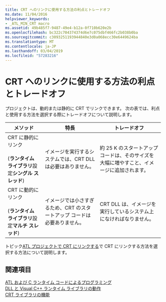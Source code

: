 ```yaml
---
title: CRT へのリンクに使用する方法の利点とトレードオフ
ms.date: 11/04/2016
helpviewer_keywords:
- _ATL_MIN_CRT macro
ms.assetid: 49b485f7-9487-49e4-b12a-0f710b620e2b
ms.openlocfilehash: bc322c704374374d6e7c075dbf466fc2b038b0ba
ms.sourcegitcommit: c3093251193944840e3d0a068ecc30e6449624ba
ms.translationtype: MT
ms.contentlocale: ja-JP
ms.lasthandoff: 03/04/2019
ms.locfileid: "57283216"
---
```

# <a name="benefits-and-tradeoffs-of-the-method-used-to-link-to-the-crt"></a>CRT へのリンクに使用する方法の利点とトレードオフ

プロジェクトは、動的または静的に CRT でリンクできます。 次の表では、利点と使用する方法を選択する際にトレードオフについて説明します。

|メソッド|特長|トレードオフ|
|------------|-------------|--------------|
|CRT に静的にリンク<br /><br /> (**ランタイム ライブラリ**設定**シングル スレッド**)|イメージを実行するシステムでは、CRT DLL は必要はありません。|約 25 K のスタートアップ コードは、そのサイズを大幅に増やすこと、イメージに追加されます。|
|CRT に動的にリンク<br /><br /> (**ランタイム ライブラリ**設定**マルチ スレッド**)|イメージでは小さすぎるため、CRT のスタートアップ コードは必要ありません。|CRT DLL は、イメージを実行しているシステム上になければなりません。|

トピック[ATL プロジェクトで CRT にリンクする](../atl/linking-to-the-crt-in-your-atl-project.md)で CRT にリンクする方法を選択する方法について説明します。

## <a name="see-also"></a>関連項目

[ATL および C ランタイム コードによるプログラミング](../atl/programming-with-atl-and-c-run-time-code.md)<br/>
[DLL と Visual C++ ランタイム ライブラリの動作](../build/run-time-library-behavior.md)<br/>
[CRT ライブラリの機能](../c-runtime-library/crt-library-features.md)

